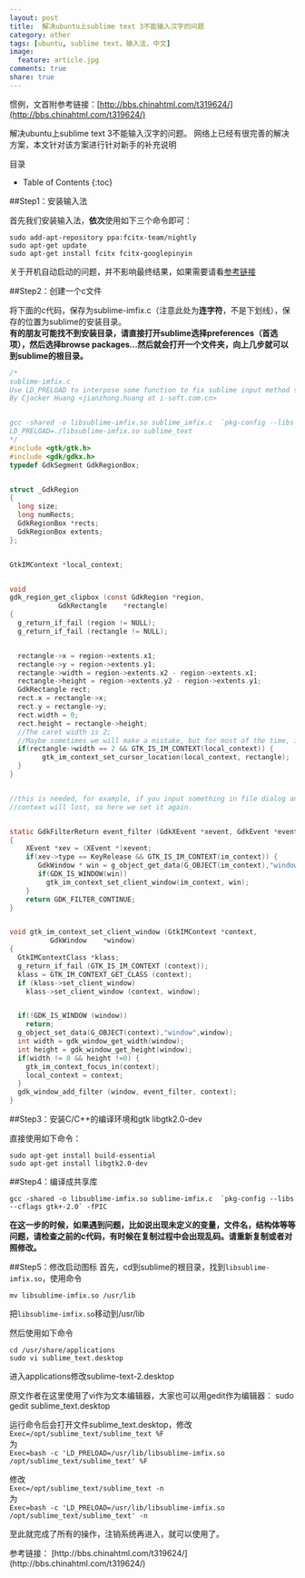 ```yaml
---
layout: post
title:	解决ubuntu上sublime text 3不能输入汉字的问题
category: other
tags: [ubuntu, sublime text，输入法，中文]
image:
  feature: article.jpg
comments: true
share: true
---
```

惯例，文首附参考链接：[http://bbs.chinahtml.com/t319624/](http://bbs.chinahtml.com/t319624/)


解决ubuntu上sublime text 3不能输入汉字的问题。
网络上已经有很完善的解决方案，本文针对该方案进行针对新手的补充说明

目录

* Table of Contents
{:toc}


##Step1：安装输入法

首先我们安装输入法，**依次**使用如下三个命令即可：

	sudo add-apt-repository ppa:fcitx-team/nightly
	sudo apt-get update
	sudo apt-get install fcitx fcitx-googlepinyin

关于开机自动启动的问题，并不影响最终结果，如果需要请看[参考链接](#1)


##Step2：创建一个c文件

将下面的c代码，保存为sublime-imfix.c（注意此处为**连字符**，不是下划线），保存的位置为sublime的安装目录。  
**有的朋友可能找不到安装目录，请直接打开sublime选择preferences（首选项），然后选择browse packages...然后就会打开一个文件夹，向上几步就可以到sublime的根目录。**



```c
/*
sublime-imfix.c
Use LD_PRELOAD to interpose some function to fix sublime input method support for linux.
By Cjacker Huang <jianzhong.huang at i-soft.com.cn>


gcc -shared -o libsublime-imfix.so sublime_imfix.c  `pkg-config --libs --cflags gtk+-2.0` -fPIC
LD_PRELOAD=./libsublime-imfix.so sublime_text
*/
#include <gtk/gtk.h>
#include <gdk/gdkx.h>
typedef GdkSegment GdkRegionBox;


struct _GdkRegion
{
  long size;
  long numRects;
  GdkRegionBox *rects;
  GdkRegionBox extents;
};


GtkIMContext *local_context;


void
gdk_region_get_clipbox (const GdkRegion *region,
            GdkRectangle    *rectangle)
{
  g_return_if_fail (region != NULL);
  g_return_if_fail (rectangle != NULL);


  rectangle->x = region->extents.x1;
  rectangle->y = region->extents.y1;
  rectangle->width = region->extents.x2 - region->extents.x1;
  rectangle->height = region->extents.y2 - region->extents.y1;
  GdkRectangle rect;
  rect.x = rectangle->x;
  rect.y = rectangle->y;
  rect.width = 0;
  rect.height = rectangle->height;
  //The caret width is 2;
  //Maybe sometimes we will make a mistake, but for most of the time, it should be the caret.
  if(rectangle->width == 2 && GTK_IS_IM_CONTEXT(local_context)) {
        gtk_im_context_set_cursor_location(local_context, rectangle);
  }
}


//this is needed, for example, if you input something in file dialog and return back the edit area
//context will lost, so here we set it again.


static GdkFilterReturn event_filter (GdkXEvent *xevent, GdkEvent *event, gpointer im_context)
{
    XEvent *xev = (XEvent *)xevent;
    if(xev->type == KeyRelease && GTK_IS_IM_CONTEXT(im_context)) {
       GdkWindow * win = g_object_get_data(G_OBJECT(im_context),"window");
       if(GDK_IS_WINDOW(win))
         gtk_im_context_set_client_window(im_context, win);
    }
    return GDK_FILTER_CONTINUE;
}


void gtk_im_context_set_client_window (GtkIMContext *context,
          GdkWindow    *window)
{
  GtkIMContextClass *klass;
  g_return_if_fail (GTK_IS_IM_CONTEXT (context));
  klass = GTK_IM_CONTEXT_GET_CLASS (context);
  if (klass->set_client_window)
    klass->set_client_window (context, window);


  if(!GDK_IS_WINDOW (window))
    return;
  g_object_set_data(G_OBJECT(context),"window",window);
  int width = gdk_window_get_width(window);
  int height = gdk_window_get_height(window);
  if(width != 0 && height !=0) {
    gtk_im_context_focus_in(context);
    local_context = context;
  }
  gdk_window_add_filter (window, event_filter, context);
}
```

##Step3：安装C/C++的编译环境和gtk libgtk2.0-dev

直接使用如下命令：

	sudo apt-get install build-essential  
	sudo apt-get install libgtk2.0-dev

##Step4：编译成共享库

	gcc -shared -o libsublime-imfix.so sublime-imfix.c  `pkg-config --libs --cflags gtk+-2.0` -fPIC


**在这一步的时候，如果遇到问题，比如说出现未定义的变量，文件名，结构体等等问题，请检查之前的c代码，有时候在复制过程中会出现乱码。请重新复制或者对照修改。**


##Step5：修改启动图标
首先，cd到sublime的根目录，找到`libsublime-imfix.so`，使用命令

	mv libsublime-imfix.so /usr/lib
把`libsublime-imfix.so`移动到/usr/lib

然后使用如下命令  

	cd /usr/share/applications
	sudo vi sublime_text.desktop
进入applications修改sublime-text-2.desktop

原文作者在这里使用了vi作为文本编辑器，大家也可以用gedit作为编辑器：
	sudo gedit sublime_text.desktop

运行命令后会打开文件sublime_text.desktop，修改    
`Exec=/opt/sublime_text/sublime_text %F`  
为    
`Exec=bash -c 'LD_PRELOAD=/usr/lib/libsublime-imfix.so /opt/sublime_text/sublime_text' %F`  

修改  
`Exec=/opt/sublime_text/sublime_text -n`  
为  
`Exec=bash -c 'LD_PRELOAD=/usr/lib/libsublime-imfix.so /opt/sublime_text/sublime_text' -n`

至此就完成了所有的操作，注销系统再进入，就可以使用了。

<span id="jump">
参考链接：
</span>
[http://bbs.chinahtml.com/t319624/](http://bbs.chinahtml.com/t319624/)